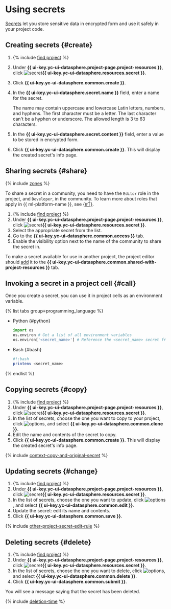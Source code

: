 # Using secrets

[Secrets](../../concepts/secrets.md) let you store sensitive data in encrypted form and use it safely in your project code.

## Creating secrets {#create}

1. {% include [find project](../../../_includes/datasphere/ui-find-project.md) %}
1. Under **{{ ui-key.yc-ui-datasphere.project-page.project-resources }}**, click ![secret](../../../_assets/console-icons/shield-check.svg)**{{ ui-key.yc-ui-datasphere.resources.secret }}**.
1. Click **{{ ui-key.yc-ui-datasphere.common.create }}**.
1. In the **{{ ui-key.yc-ui-datasphere.secret.name }}** field, enter a name for the secret.

   The name may contain uppercase and lowercase Latin letters, numbers, and hyphens. The first character must be a letter. The last character can't be a hyphen or underscore. The allowed length is 3 to 63 characters.

1. In the **{{ ui-key.yc-ui-datasphere.secret.content }}** field, enter a value to be stored in encrypted form.
1. Click **{{ ui-key.yc-ui-datasphere.common.create }}**. This will display the created secret's info page.

## Sharing secrets {#share}

{% include [zones](../../../_includes/datasphere/zones.md) %}

To share a secret in a community, you need to have the `Editor` role in the project, and `Developer`, in the community. To learn more about roles that apply in {{ ml-platform-name }}, see [{#T}](../../security/index.md).

1. {% include [find project](../../../_includes/datasphere/ui-find-project.md) %}
1. Under **{{ ui-key.yc-ui-datasphere.project-page.project-resources }}**, click ![secret](../../../_assets/console-icons/shield-check.svg)**{{ ui-key.yc-ui-datasphere.resources.secret }}**.
1. Select the appropriate secret from the list.
1. Go to the **{{ ui-key.yc-ui-datasphere.common.access }}** tab.
1. Enable the visibility option next to the name of the community to share the secret in.

To make a secret available for use in another project, the project editor should [add](../projects/use-shared-resource.md) it to the **{{ ui-key.yc-ui-datasphere.common.shared-with-project-resources }}** tab.

## Invoking a secret in a project cell {#call}

Once you create a secret, you can use it in project cells as an environment variable.

{% list tabs group=programming_language %}

- Python {#python}

   ```python
   import os
   os.environ # Get a list of all environment variables
   os.environ['<secret_name>'] # Reference the <secret_name> secret from environment variables
   ```

- Bash {#bash}

   ```bash
   #!:bash
   printenv <secret_name>
   ```

{% endlist %}

## Copying secrets {#copy}

1. {% include [find project](../../../_includes/datasphere/ui-find-project.md) %}
1. Under **{{ ui-key.yc-ui-datasphere.project-page.project-resources }}**, click ![secret](../../../_assets/console-icons/shield-check.svg)**{{ ui-key.yc-ui-datasphere.resources.secret }}**.
1. In the list of secrets, choose the one you want to copy to your project, click ![options](../../../_assets/console-icons/ellipsis.svg), and select **{{ ui-key.yc-ui-datasphere.common.clone }}**.
1. Edit the name and contents of the secret to copy.
1. Click **{{ ui-key.yc-ui-datasphere.common.create }}**. This will display the created secret's info page.

{% include [context-copy-and-original-secret](../../../_includes/datasphere/context-copy-and-original-secret.md) %}

## Updating secrets {#change}

1. {% include [find project](../../../_includes/datasphere/ui-find-project.md) %}
1. Under **{{ ui-key.yc-ui-datasphere.project-page.project-resources }}**, click ![secret](../../../_assets/console-icons/shield-check.svg)**{{ ui-key.yc-ui-datasphere.resources.secret }}**.
1. In the list of secrets, choose the one you want to update, click ![options](../../../_assets/console-icons/ellipsis.svg), and select **{{ ui-key.yc-ui-datasphere.common.edit }}**.
1. Update the secret: edit its name and contents.
1. Click **{{ ui-key.yc-ui-datasphere.common.save }}**.

{% include [other-project-secret-edit-rule](../../../_includes/datasphere/other-project-secret-edit-rule.md) %}

## Deleting secrets {#delete}

1. {% include [find project](../../../_includes/datasphere/ui-find-project.md) %}
1. Under **{{ ui-key.yc-ui-datasphere.project-page.project-resources }}**, click ![secret](../../../_assets/console-icons/shield-check.svg)**{{ ui-key.yc-ui-datasphere.resources.secret }}**.
1. In the list of secrets, choose the one you want to delete, click ![options](../../../_assets/console-icons/ellipsis.svg), and select **{{ ui-key.yc-ui-datasphere.common.delete }}**.
1. Click **{{ ui-key.yc-ui-datasphere.common.submit }}**.

You will see a message saying that the secret has been deleted.

{% include [deletion-time](../../../_includes/datasphere/deletion-time.md) %}
